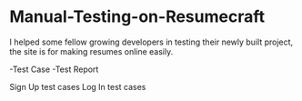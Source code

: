 # Manual-Testing-on-Resumecraft
I helped some fellow growing developers in testing their newly built project, the site is for making resumes online easily. 

-Test Case
-Test Report

Sign Up test cases
Log In test cases
